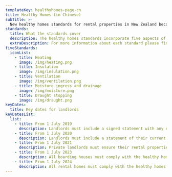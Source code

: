 ```yaml
---
templateKey: healthyhomes-page-cn
title: Healthy Homes (in Chinese)
subTitle: >-
  New healthy homes standards for rental properties in New Zealand became law on 1 July 2019. The standards will play a significant role in maintaining and improving the quality of the rental properties. These standards will help ensure landlords have healthier, safer properties and lower maintenance costs for their investments.
standards:
  title: What the standards cover
  description: The healthy homes standards incorporate five aspects of a property, which all contribute to a warm and dry home.
  extraDescription: For more information about each standard please find here - https://www.tenancy.govt.nz/healthy-homes/about-the-healthy-homes-standards/
fiveStandards:
  iconList:
    - title: Heating
      image: /img/heating.png
    - title: Insulation
      image: /img/insulation.png
    - title: Ventilation
      image: /img/ventilation.png
    - title: Moisture ingress and drainage
      image: /img/moisture.png
    - title: Draught stopping
      image: /img/draught.png
keyDates:
  title: Key dates for landlords
keyDatesList:
  list:
    - title: From 1 July 2019
      description: Landlords must include a signed statement with any new, varied or renewed tenancy agreement that they will comply, or already do comply, with the healthy homes standards.
    - title: From 1 July 2020
      description: Landlords must include a statement of their current level of compliance with the healthy homes standards in any new, varied or renewed tenancy agreement.
    - title: From 1 July 2021
      description: Private landlords must ensure their rental properties comply with the healthy homes standards within 90 days of any new, or renewed, tenancy.
    - title: From 1 July 2023
      description: All boarding houses must comply with the healthy homes standards.
    - title: From 1 July 2024
      description: All rental homes must comply with the healthy homes standards.
---
```

